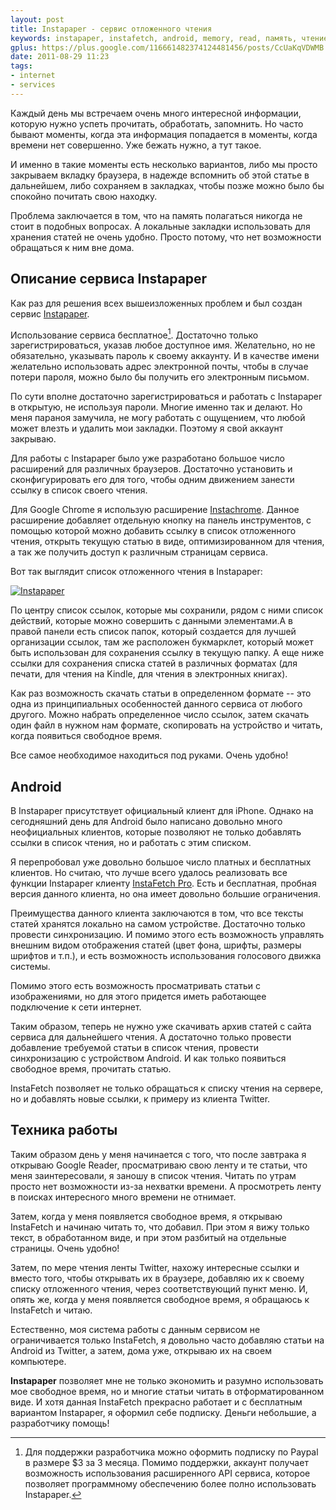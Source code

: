 ```yaml
---
layout: post
title: Instapaper - сервис отложенного чтения
keywords: instapaper, instafetch, android, memory, read, память, чтение
gplus: https://plus.google.com/116661482374124481456/posts/CcUaKqVDWMB
date: 2011-08-29 11:23
tags:
- internet
- services
---
```

Каждый день мы встречаем очень много интересной информации, которую нужно успеть прочитать, обработать, запомнить. Но часто бывают моменты, когда эта информация попадается в моменты, когда времени нет совершенно. Уже бежать нужно, а тут такое.

И именно в такие моменты есть несколько вариантов, либо мы просто закрываем вкладку браузера, в надежде вспомнить об этой статье в дальнейшем, либо сохраняем в закладках, чтобы позже можно было бы спокойно почитать свою находку.

Проблема заключается в том, что на память полагаться никогда не стоит в подобных вопросах. А локальные закладки использовать для хранения статей не очень удобно. Просто потому, что нет возможности обращаться к ним вне дома.

## Описание сервиса Instapaper

Как раз для решения всех вышеизложенных проблем и был создан сервис [Instapaper][1].

[1]: http://www.instapaper.com/
    "Instapaper"

Использование сервиса бесплатное[^1]. Достаточно только зарегистрироваться, указав любое доступное имя. Желательно, но не обязательно, указывать пароль к своему аккаунту. И в качестве имени желательно использовать адрес электронной почты, чтобы в случае потери пароля, можно было бы получить его электронным письмом.

[^1]: Для поддержки разработчика можно оформить подписку по Paypal в размере $3 за 3 месяца. Помимо поддержки, аккаунт получает возможность использования расширенного API сервиса, которое позволяет программному обеспечению более полно использовать Instapaper.

По сути вполне достаточно зарегистрироваться и работать с Instapaper в открытую, не используя пароли. Многие именно так и делают. Но меня параноя замучила, не могу работать с ощущением, что любой может влезть и удалить мои закладки. Поэтому я свой аккаунт закрываю.

Для работы с Instapaper было уже разработано большое число расширений для различных браузеров. Достаточно установить и сконфигурировать его для того, чтобы одним движением занести ссылку в список своего чтения.

Для Google Chrome я использую расширение [Instachrome][2]. Данное расширение добавляет отдельную кнопку на панель инструментов, с помощью которой можно добавить ссылку в список отложенного чтения, открыть текущую статью в виде, оптимизированном для чтения, а так же получить доступ к различным страницам сервиса.

[2]: https://chrome.google.com/webstore/detail/fldildgghjoohccppflaohodcnmlacpb
    "Instachrome - Интернет-магазин Chrome"

Вот так выглядит список отложенного чтения в Instapaper:

[![Instapaper][3]](http://static.juev.org/2011/08/instapaper.png
"Instapaper")

[3]: http://static.juev.org/2011/08/instapaper-th.png

По центру список ссылок, которые мы сохранили, рядом с ними список действий, которые можно совершить с данными элементами.А в правой панели есть список папок, который создается для лучшей организации ссылок, там же расположен букмарклет, который может быть использован для сохранения ссылку в текущую папку. А еще ниже ссылки для сохранения списка статей в различных форматах (для печати, для чтения на Kindle, для чтения в электронных книгах).

Как раз возможность скачать статьи в определенном формате -- это одна из принципиальных особенностей данного сервиса от любого другого. Можно набрать определенное число ссылок, затем скачать один файл в нужном нам формате, скопировать на устройство и читать, когда появиться свободное время.

Все самое необходимое находиться под руками. Очень удобно!

## Android

В Instapaper присутствует официальный клиент для iPhone. Однако на сегодняшний день для Android было написано довольно много неофициальных клиентов, которые позволяют не только добавлять ссылки в список чтения, но и работать с этим списком.

Я перепробовал уже довольно большое число платных и бесплатных клиентов. Но считаю, что лучше всего удалось реализовать все функции Instapaper клиенту [InstaFetch Pro][4]. Есть и бесплатная, пробная версия данного клиента, но она имеет довольно большие ограничения.

[4]: https://market.android.com/details?id=pl.immortal.instafetchpro.am
    "InstaFetch Pro - Android Market"

Преимущества данного клиента заключаются в том, что все тексты статей хранятся локально на самом устройстве. Достаточно только провести синхронизацию. И помимо этого есть возможность управлять внешним видом отображения статей (цвет фона, шрифты, размеры шрифтов и т.п.), и есть возможность использования голосового движка системы.

Помимо этого есть возможность просматривать статьи с изображениями, но для этого придется иметь работающее подключение к сети интернет.

Таким образом, теперь не нужно уже скачивать архив статей с сайта сервиса для дальнейшего чтения. А достаточно только провести добавление требуемой статьи в список чтения, провести синхронизацию с устройством Android. И как только появиться свободное время, прочитать статью.

InstaFetch позволяет не только обращаться к списку чтения на сервере, но и добавлять новые ссылки, к примеру из клиента Twitter.

## Техника работы

Таким образом день у меня начинается с того, что после завтрака я открываю Google Reader, просматриваю свою ленту и те статьи, что меня заинтересовали, я заношу в список чтения.  Читать по утрам просто нет возможности из-за нехватки времени. А просмотреть ленту в поисках интересного много времени не отнимает.

Затем, когда у меня появляется свободное время, я открываю InstaFetch и начинаю читать то, что добавил. При этом я вижу только текст, в обработанном виде, и при этом разбитый на отдельные страницы. Очень удобно!

Затем, по мере чтения ленты Twitter, нахожу интересные ссылки и вместо того, чтобы открывать их в браузере, добавляю их к своему списку отложенного чтения, через соответствующий пункт меню. И, опять же, когда у меня появляется свободное время, я обращаюсь к InstaFetch и читаю.

Естественно, моя система работы с данным сервисом не ограничивается только InstaFetch, я довольно часто добавляю статьи на Android из Twitter, а затем, дома уже, открываю их на своем компьютере.

**Instapaper** позволяет мне не только экономить и разумно использовать мое свободное время, но и многие статьи читать в отформатированном виде. И хотя данная InstaFetch прекрасно работает и с бесплатным вариантом Instapaper, я оформил себе подписку. Деньги небольшие, а разработчику помощь!
